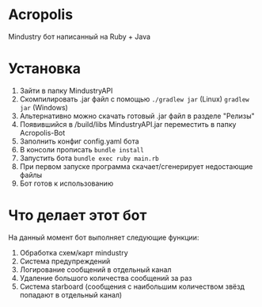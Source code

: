 # Acropolis
Mindustry бот написанный на Ruby + Java

# Установка
1. Зайти в папку MindustryAPI
2. Скомпилировать .jar файл с помощью `./gradlew jar` (Linux) `gradlew jar` (Windows)
3. Альтернативно можно скачать готовый .jar файл в разделе "Релизы"
4. Появившийся в /build/libs MindustryAPI.jar переместить в папку Acropolis-Bot
5. Заполнить конфиг config.yaml бота
6. В консоли прописать `bundle install`
7. Запустить бота `bundle exec ruby main.rb`
8. При первом запуске программа скачает/сгенерирует недостающие файлы
9. Бот готов к использованию

# Что делает этот бот
На данный момент бот выполняет следующие функции:
1. Обработка схем/карт mindustry
2. Система предупреждений
3. Логирование сообщений в отдельный канал
4. Удаление большого количества сообщений за раз
5. Система starboard (сообщения с наибольшим количеством звёзд попадают в отдельный канал)
